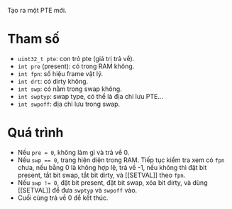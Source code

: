 Tạo ra một PTE mới.
# Tham số
- `uint32_t pte`: con trỏ pte (giá trị trả về).
- `int pre` (present): có trong RAM không.
- `int fpn`: số hiệu frame vật lý.
- `int drt`: có dirty không.
- `int swp`: có nằm trong swap không.
- `int swptyp`: swap type, có thể là địa chỉ lưu PTE...
- `int swpoff`: địa chỉ lưu trong swap.
# Quá trình
- Nếu `pre = 0`, không làm gì và trả về 0.
- Nếu `swp == 0`, trang hiện diện trong RAM. Tiếp tục kiểm tra xem có `fpn` chưa, nếu bằng 0 là không hợp lệ, trả về -1, nếu không thì đặt bit present, tắt bit swap, tắt bit dirty, và [[SETVAL]] theo `fpn`.
- Nếu `swp != 0`, đặt bit present, đặt bit swap, xóa bit dirty, và dùng [[SETVAL]] để đưa `swptyp` và `swpoff` vào.
- Cuối cùng trả về 0 để kết thúc.